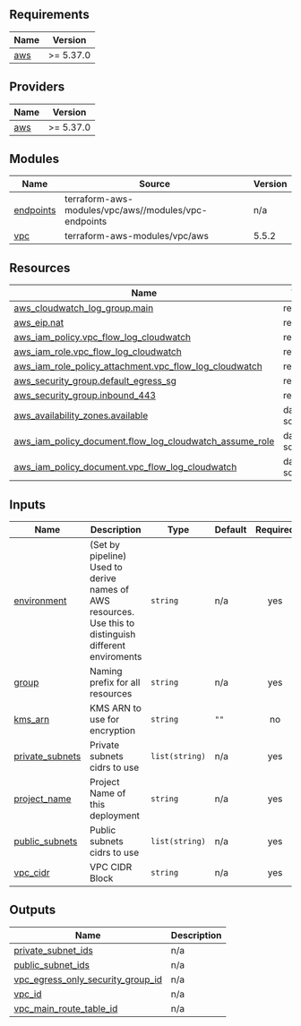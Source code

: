<!-- BEGIN_TF_DOCS -->
## Requirements

| Name | Version |
|------|---------|
| <a name="requirement_aws"></a> [aws](#requirement\_aws) | >= 5.37.0 |

## Providers

| Name | Version |
|------|---------|
| <a name="provider_aws"></a> [aws](#provider\_aws) | >= 5.37.0 |

## Modules

| Name | Source | Version |
|------|--------|---------|
| <a name="module_endpoints"></a> [endpoints](#module\_endpoints) | terraform-aws-modules/vpc/aws//modules/vpc-endpoints | n/a |
| <a name="module_vpc"></a> [vpc](#module\_vpc) | terraform-aws-modules/vpc/aws | 5.5.2 |

## Resources

| Name | Type |
|------|------|
| [aws_cloudwatch_log_group.main](https://registry.terraform.io/providers/hashicorp/aws/latest/docs/resources/cloudwatch_log_group) | resource |
| [aws_eip.nat](https://registry.terraform.io/providers/hashicorp/aws/latest/docs/resources/eip) | resource |
| [aws_iam_policy.vpc_flow_log_cloudwatch](https://registry.terraform.io/providers/hashicorp/aws/latest/docs/resources/iam_policy) | resource |
| [aws_iam_role.vpc_flow_log_cloudwatch](https://registry.terraform.io/providers/hashicorp/aws/latest/docs/resources/iam_role) | resource |
| [aws_iam_role_policy_attachment.vpc_flow_log_cloudwatch](https://registry.terraform.io/providers/hashicorp/aws/latest/docs/resources/iam_role_policy_attachment) | resource |
| [aws_security_group.default_egress_sg](https://registry.terraform.io/providers/hashicorp/aws/latest/docs/resources/security_group) | resource |
| [aws_security_group.inbound_443](https://registry.terraform.io/providers/hashicorp/aws/latest/docs/resources/security_group) | resource |
| [aws_availability_zones.available](https://registry.terraform.io/providers/hashicorp/aws/latest/docs/data-sources/availability_zones) | data source |
| [aws_iam_policy_document.flow_log_cloudwatch_assume_role](https://registry.terraform.io/providers/hashicorp/aws/latest/docs/data-sources/iam_policy_document) | data source |
| [aws_iam_policy_document.vpc_flow_log_cloudwatch](https://registry.terraform.io/providers/hashicorp/aws/latest/docs/data-sources/iam_policy_document) | data source |

## Inputs

| Name | Description | Type | Default | Required |
|------|-------------|------|---------|:--------:|
| <a name="input_environment"></a> [environment](#input\_environment) | (Set by pipeline) Used to derive names of AWS resources. Use this to distinguish different enviroments | `string` | n/a | yes |
| <a name="input_group"></a> [group](#input\_group) | Naming prefix for all resources | `string` | n/a | yes |
| <a name="input_kms_arn"></a> [kms\_arn](#input\_kms\_arn) | KMS ARN to use for encryption | `string` | `""` | no |
| <a name="input_private_subnets"></a> [private\_subnets](#input\_private\_subnets) | Private subnets cidrs to use | `list(string)` | n/a | yes |
| <a name="input_project_name"></a> [project\_name](#input\_project\_name) | Project Name of this deployment | `string` | n/a | yes |
| <a name="input_public_subnets"></a> [public\_subnets](#input\_public\_subnets) | Public subnets cidrs to use | `list(string)` | n/a | yes |
| <a name="input_vpc_cidr"></a> [vpc\_cidr](#input\_vpc\_cidr) | VPC CIDR Block | `string` | n/a | yes |

## Outputs

| Name | Description |
|------|-------------|
| <a name="output_private_subnet_ids"></a> [private\_subnet\_ids](#output\_private\_subnet\_ids) | n/a |
| <a name="output_public_subnet_ids"></a> [public\_subnet\_ids](#output\_public\_subnet\_ids) | n/a |
| <a name="output_vpc_egress_only_security_group_id"></a> [vpc\_egress\_only\_security\_group\_id](#output\_vpc\_egress\_only\_security\_group\_id) | n/a |
| <a name="output_vpc_id"></a> [vpc\_id](#output\_vpc\_id) | n/a |
| <a name="output_vpc_main_route_table_id"></a> [vpc\_main\_route\_table\_id](#output\_vpc\_main\_route\_table\_id) | n/a |
<!-- END_TF_DOCS -->